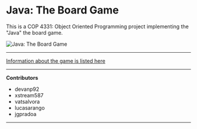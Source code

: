Java: The Board Game
========
This is a COP 4331: Object Oriented Programming project implementing the "Java" the board game.


![Java: The Board Game][1]


----------


[Information about the game is listed here][2]


----------


**Contributors**

 - devanp92 
 - xstream587 
 - vatsalvora 
 - lucasarango 
 - jgpradoa


----------


  [1]: https://4.bp.blogspot.com/_KfUlhrCsF2w/TQKKYAy1DAI/AAAAAAAABN0/Fxv6YgQSNpc/s1600/Java+-+game+box.jpg
  [2]: http://boardgamegeek.com/boardgame/855/java
